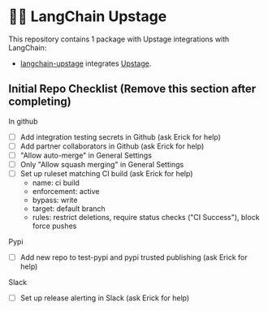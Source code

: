# 🦜️🔗 LangChain Upstage

This repository contains 1 package with Upstage integrations with LangChain:

- [langchain-upstage](https://pypi.org/project/langchain-upstage/) integrates [Upstage](https://www.upstage.ai/).

## Initial Repo Checklist (Remove this section after completing)
In github

- [ ] Add integration testing secrets in Github (ask Erick for help)
- [ ] Add partner collaborators in Github (ask Erick for help)
- [ ] "Allow auto-merge" in General Settings 
- [ ] Only "Allow squash merging" in General Settings
- [ ] Set up ruleset matching CI build (ask Erick for help)
    - name: ci build
    - enforcement: active
    - bypass: write
    - target: default branch
    - rules: restrict deletions, require status checks ("CI Success"), block force pushes

Pypi

- [ ] Add new repo to test-pypi and pypi trusted publishing (ask Erick for help)

Slack

- [ ] Set up release alerting in Slack (ask Erick for help)
